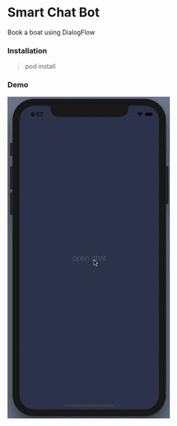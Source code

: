 # Smart Chat Bot
Book a boat using DialogFlow

### Installation
   > pod install
    
### Demo
![alt text](smartChatBotOverview.gif "walkthrough video")
